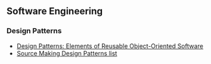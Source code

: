 ## Software Engineering

### Design Patterns

* [Design Patterns: Elements of Reusable Object-Oriented Software](https://www.amazon.com/Design-Patterns-Elements-Reusable-Object-Oriented/dp/0201633612)
* [Source Making Design Patterns list](https://sourcemaking.com/design_patterns)